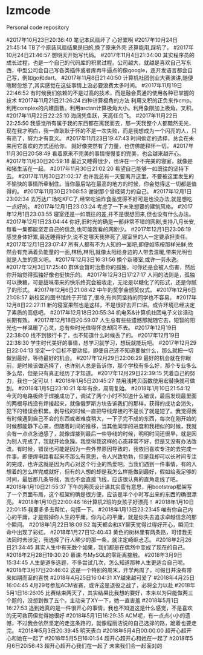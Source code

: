 # lzmcode
Personal code repository 

#2017年10月23日20:36:40 笔记本风扇坏了 心好累啊
#2017年10月24日21:45:14 TB了个原装风扇结果是旧的,换了原来外壳 还算能用,踩坑了。
#2017年10月24日21:46:57 想明天开始写代码。
#2017年11月4日21:34:00 其实程序员的成长过程，也是一个自己的代码库的积累过程。公司越大，就越是喜欢自己写东西，中型公司会自己写各类插件或者库再牛逼点的像google，连开发语言都会自己写，例如go和dart。
#2017年11月8日21:40:50 计算机社团创业大赛演讲,随便瞎掰忽悠了,其实感觉在这些事情上没必要浪费太多时间。
#2017年11月19日22:46:52 有时候我们依赖的不是过高的技术，而是融会贯通的使用各种已掌握的技术
#2017年11月21日21:26:24 四种计算极角的方法 利用叉积的正负来作cmp。利用complex的内建函数。利用arctan计算极角大小。利用象限加上极角，叉积。
#2017年11月22日22:25:10 海阔凭鱼跃，天高任鸟飞。
#2017年11月22日22:25:50 我感觉所有属于我的东西都在离我而去，那一天我整个人都黯然无光，现在我才明白，我一直耿耿于怀的不是一次失败，而是我想成为一个闪亮的人，只有亮了，努力才有意义。
#2017年11月23日19:47:43 时间偷走的选择，总会在未来用它喜欢的方式还给你。  就好像突然有了力量，也仿佛能释怀一切。
#2017年11月30日20:58:49 看着原来不完美的事情慢慢变的完美，也会越来越开心。
#2017年11月30日20:59:18 最近又睡得很少，也许在一个不完美的寝室，就像是和猪生活在一起。
#2017年11月30日21:02:20 希望自己能够一如既往的坚持下去。
#2017年11月30日21:02:37 也许我总有一天要离开这里，不要被这里发生的不愉快的事情所牵制住。当你最后站在最高的地方的时候，你会觉得这一切都是值得的。
#2017年11月30日21:08:53 谢谢那个曾经努力的自己。
#2017年12月1日23:02:34 去万达广场吃KFC了,经常吃油炸食品觉得不好可是也没办法,就是想吃一点好的。
#2017年12月1日23:03:24 考虑了一下未来想要的建筑风格。
#2017年12月1日23:03:55 寝室还是一如既往的差,并不是很想回来,但也没有什么办法。
#2017年12月1日23:04:44 你好,旧时光的确是一部非常不错的网剧,支持八月长安,每看一集都能坚定自己的信念,也可能我看的网剧少。
#2017年12月1日23:06:19 感觉身体好累,最近睡得好少,说不定哪天我猝死了,寝室里的人一定要承担责任。
#2017年12月1日23:07:47 所有人都有不为人知的一面吧,即便如陈桉那样光鲜,依然会有充满着负能量的一面,林杨,林阳,就像太阳给身边的人带去温暖,带来光明也就是人生的意义吧。
#2017年12月3日16:31:56 换个新寝室,或许一劳永逸。
#2017年12月3日17:25:40 群体会暂时治愈你的孤独，可你还是会被人伤害，然后你开始觉得孤独好像也挺快乐的。
#2017年12月3日17:27:17 人间的法则是，孤独可以换糖，可是甜味带来的快乐终究会被收走，无论是以糖化了的形式，还是你腻了的形式。
#2017年12月6日21:08:42 中午的奖学金颁奖仪式。
#2017年12月6日21:08:57 新校区的图书馆终于开馆了,很冷,有共同坚持的同学也不容易。
#2017年12月8日22:27:11 新的寝室果然也是这样，不是很好去开口讲。或许环境已经决定了素质的高低吧。
#2017年12月18日20:55:34 机电系&计算机社团电子义诊活动长期有效。
#2017年12月18日20:59:07 人生总有些些遗憾那就随它去，短暂的阳光也一样温暖了心灵，总有些时光值得怀念却回不去。
#2017年12月19日22:38:00 找不到银行卡了，也不知道什么时候丢了的。
#2017年12月19日22:38:30 学生时代美好的事情，想学习就学习，想玩就能玩吧。
#2017年12月29日22:04:13 坚定一个目标不要动摇，即便自己还不知道要做什么，那么就把一切做到最好，等待最好的机会。
#2017年12月29日22:06:29 最好的机会就在你眼前，是时候该做选择了，也许别人总是告诉你，那个学校有多么好，那个专业多么多么帮，但是只有真正经历了才知道。
#2017年12月29日22:39:15 凭着自己的努力，我也一定可以！
#2018年1月5日20:45:27 禁用浅拷贝函数使用宏替换就可做到。
#2018年1月5日23:10:21 年年有余，周周复始。
#2018年1月10日21:54:12 今天的电路板终于焊接成功了，调试了两个小时不知道什么错误，最后发现最里面的两根导线没有焊接起来，就像俄罗斯方块告诉我们的那样，获得的成功会消失，犯下的错误会积累。剥导线的时候一直把导线焊接的不是长了就是短了。我觉得我有时候遇到自己不会的东西或者难度稍大，一下子完不成的东西，每次在刚开始的时候都能静下心来，但随着时间的推移，当其他同学的进度和我相似的时候，我就会有一点点急迫感了，就像焊接到最后一些导线的时候，明明时间还很早，就是因为别人完成了，我就开始急躁。我觉得我这样的心态非常不好，但是又没有办法改改。有时候，错误也可能是因为一些外界原因导致的，我依旧喜欢专注的去完成一件事。即便焊电路看起来不那么有意思，令人兴致勃勃，但是我却可以长时间专注的完成，也许这就是因为内心对这个行业的热爱吧。当我们遇到一件事情，有的人想着的怎么样完成就好，但有的人想的却是我怎么样能做到最好，假如给我足够的时间，最后那几条导线，我也不会直接飞线，应该很认真的直角走线了吧。
#2018年1月10日21:55:37 下午的网页设计课其实蛮有意思，用bootstrap框架写了一个页面布局，这个框架的确是很方便，应该是半个小时写出来的东西的确很漂亮。
#2018年1月10日22:00:46 16计算机2班的女孩子好漂亮！
#2018年1月10日22:01:15 我要多多去帮忙，勾搭一下。
#2018年1月13日23:23:45 唯有你自己内心的平庸，才是毁掉你人生的平庸。你内心的平庸，就是你失去追求卓越信念的那个瞬间。
#2018年1月22日18:09:52 每天都会和XY聊天觉得过得好开心，瞬间生命中出现了彩虹。
#2018年1月27日12:40:43 黄色的树林里有两条路，可惜我无法同时去涉足，我选择了行人稀少的那一条，就注定崎岖忐忑。
#2018年2月26日21:34:45 其实人生中有无数个如果，我们都是在偶然中变成了现在的自己。
#2018年2月28日19:30:20 慕课:与MySQL的零距离接触。
#2018年3月9日15:34:45 人生是道多选题，不多尝试几次，怎么知道那种人生更适合自己呢。
#2018年3月17日20:46:02 这是一个特别的周末，开学两周了，可假日并没有带来如期而至的喜悦
#2018年4月25日16:04:31 XY越来越可爱了
#2018年4月25日16:04:45 4月29号参加ACM省赛，或许这是退役之战了，必将全力以赴
#2018年5月1日16:26:05 比赛结束两天了，其实结果比我想的要好，本来以为只能做两三个题的，没想到做了五个。主动亲了XY一下，她一直害羞
#2018年5月1日16:27:53 追到她真的是一件很开心的事情，我也不知道这是什么感觉，不是喜欢的无可救药但觉得她很好
#2018年5月1日16:29:35 ACM呢，有一点点小小的遗憾，不过我会依然坚定的走这条路的，就像程丽洁说的自己选择的路，跪着也要走完。
#2018年5月3日20:39:45 明天表白
#2018年5月4日00:00:00 超开心超开心和她在一起了
#2018年5月5日16:01:54 超开心超开心和她在一起了
#2018年5月6日20:56:43 超开心超开心我们在一起了 未来我们会一起面对的